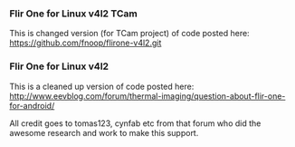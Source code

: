 ### Flir One for Linux v4l2 TCam
This is changed version (for TCam project) of code posted here:
https://github.com/fnoop/flirone-v4l2.git

### Flir One for Linux v4l2

This is a cleaned up version of code posted here:
http://www.eevblog.com/forum/thermal-imaging/question-about-flir-one-for-android/

All credit goes to tomas123, cynfab etc from that forum who did the awesome research and work to make this support.
